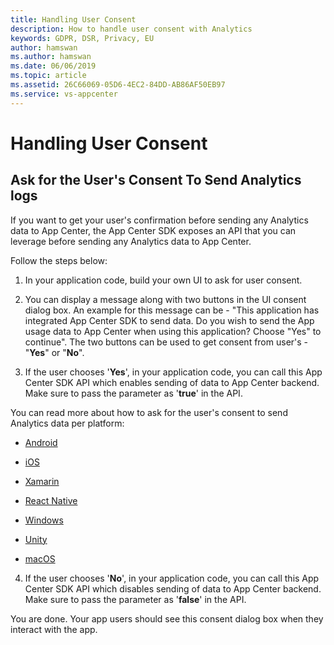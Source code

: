 ```yaml
---
title: Handling User Consent
description: How to handle user consent with Analytics
keywords: GDPR, DSR, Privacy, EU
author: hamswan
ms.author: hamswan
ms.date: 06/06/2019 
ms.topic: article 
ms.assetid: 26C66069-05D6-4EC2-84DD-AB86AF50EB97
ms.service: vs-appcenter
---
```


# Handling User Consent

## Ask for the User's Consent To Send Analytics logs

If you want to get your user's confirmation before sending any Analytics data to App Center, the App Center SDK exposes an API that you can leverage before sending any Analytics data to App Center.

Follow the steps below:
1. In your application code, build your own UI to ask for user consent.

2. You can display a message along with two buttons in the UI consent dialog box. An example for this message can be - "This application has integrated App Center SDK to send data. Do you wish to send the App usage data to App Center when using this application? Choose "Yes" to continue". The two buttons can be used to get consent from user's - "**Yes**" or "**No**". 

3. If the user chooses '**Yes**', in your application code, you can call this App Center SDK API which enables sending of data to App Center backend. Make sure to pass the parameter as '**true**' in the API.

You can read more about how to ask for the user's consent to send Analytics data per platform:
  
- [Android](https://docs.microsoft.com/en-us/appcenter/sdk/analytics/android#enable-or-disable-app-center-analytics-at-runtime)
- [iOS](https://docs.microsoft.com/en-us/appcenter/sdk/analytics/ios#enable-or-disable-app-center-analytics-at-runtime)

- [Xamarin](https://docs.microsoft.com/en-us/appcenter/sdk/analytics/xamarin#enable-or-disable-app-center-analytics-at-runtime)

- [React Native](https://docs.microsoft.com/en-us/appcenter/sdk/analytics/react-native#enable-or-disable-app-center-analytics-at-runtime)

- [Windows](https://docs.microsoft.com/en-us/appcenter/sdk/analytics/windows#enable-or-disable-app-center-analytics-at-runtime)

- [Unity](https://docs.microsoft.com/en-us/appcenter/sdk/analytics/unity#enable-or-disable-app-center-analytics-at-runtime)

- [macOS](https://docs.microsoft.com/en-us/appcenter/sdk/analytics/macos#enable-or-disable-app-center-analytics-at-runtime)
    
4. If the user chooses '**No**', in your application code, you can call this App Center SDK API which disables sending of data to App Center backend. Make sure to pass the parameter as '**false**' in the API.


You are done. Your app users should see this consent dialog box when they interact with the app. 
